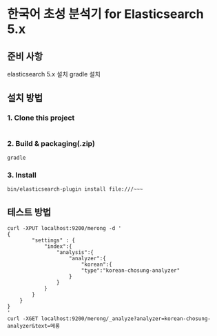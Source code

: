 # 한국어 초성 분석기 for Elasticsearch 5.x

## 준비 사항
elasticsearch 5.x 설치
gradle 설치


## 설치 방법
### 1. Clone this project
```$xslt
```

### 2. Build & packaging(.zip)
```$xslt
gradle 
```

### 3. Install

```$xslt
bin/elasticsearch-plugin install file:///~~~

```

## 테스트 방법

```$xslt
curl -XPUT localhost:9200/merong -d '
{
		"settings" : {
    		"index":{
    			"analysis":{
        			"analyzer":{
        				"korean":{
            			"type":"korean-chosung-analyzer"
        			}
        		}
    		}
    	}
	}
}
'
curl -XGET localhost:9200/merong/_analyze?analyzer=korean-chosung-analyzer&text=메롱

```